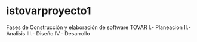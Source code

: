# istovarproyecto1
Fases de Construcción y elaboración de software TOVAR
I.- Planeacion
II.- Analisis
III.- Diseño
IV.- Desarrollo
